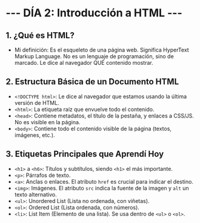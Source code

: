 # --- DÍA 2: Introducción a HTML ---

## 1. ¿Qué es HTML?
* Mi definición: Es el esqueleto de una página web. Significa HyperText Markup Language. No es un lenguaje de programación, sino de marcado. Le dice al navegador QUÉ contenido mostrar.

## 2. Estructura Básica de un Documento HTML
* `<!DOCTYPE html>`: Le dice al navegador que estamos usando la última versión de HTML.
* `<html>`: La etiqueta raíz que envuelve todo el contenido.
* `<head>`: Contiene metadatos, el título de la pestaña, y enlaces a CSS/JS. No es visible en la página.
* `<body>`: Contiene todo el contenido visible de la página (textos, imágenes, etc.).

## 3. Etiquetas Principales que Aprendí Hoy
* `<h1>` a `<h6>`: Títulos y subtítulos, siendo `<h1>` el más importante.
* `<p>`: Párrafos de texto.
* `<a>`: Anclas o enlaces. El atributo `href` es crucial para indicar el destino.
* `<img>`: Imágenes. El atributo `src` indica la fuente de la imagen y `alt` un texto alternativo.
* `<ul>`: Unordered List (Lista no ordenada, con viñetas).
* `<ol>`: Ordered List (Lista ordenada, con números).
* `<li>`: List Item (Elemento de una lista). Se usa dentro de `<ul>` o `<ol>`.